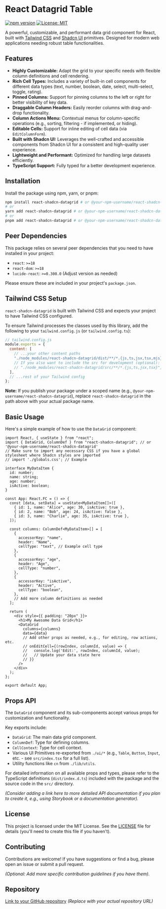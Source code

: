 # React Datagrid Table

[![npm version](https://badge.fury.io/js/react-shadcn-datagrid.svg)](https://badge.fury.io/js/react-shadcn-datagrid)
[![License: MIT](https://img.shields.io/badge/License-MIT-yellow.svg)](https://opensource.org/licenses/MIT)

A powerful, customizable, and performant data grid component for React, built with [Tailwind CSS](https://tailwindcss.com/) and [Shadcn UI](https://ui.shadcn.com/) primitives. Designed for modern web applications needing robust table functionalities.

## Features

- **Highly Customizable:** Adapt the grid to your specific needs with flexible column definitions and cell rendering.
- **Rich Cell Types:** Includes a variety of built-in cell components for different data types (text, number, boolean, date, select, multi-select, toggle, rating).
- **Pinned Columns:** Support for pinning columns to the left or right for better visibility of key data.
- **Draggable Column Headers:** Easily reorder columns with drag-and-drop functionality.
- **Column Actions Menu:** Contextual menus for column-specific operations (e.g., sorting, filtering - if implemented, or hiding).
- **Editable Cells:** Support for inline editing of cell data (via `EditColumnForm`).
- **Built with Shadcn UI:** Leverages the well-crafted and accessible components from Shadcn UI for a consistent and high-quality user experience.
- **Lightweight and Performant:** Optimized for handling large datasets efficiently.
- **TypeScript Support:** Fully typed for a better development experience.

## Installation

Install the package using npm, yarn, or pnpm:

```bash
npm install react-shadcn-datagrid # or @your-npm-username/react-shadcn-datagrid
# or
yarn add react-shadcn-datagrid # or @your-npm-username/react-shadcn-datagrid
# or
pnpm add react-shadcn-datagrid # or @your-npm-username/react-shadcn-datagrid
```

## Peer Dependencies

This package relies on several peer dependencies that you need to have installed in your project:

- `react`: `>=18`
- `react-dom`: `>=18`
- `lucide-react`: `>=0.300.0` (Adjust version as needed)

Please ensure these are included in your project's `package.json`.

## Tailwind CSS Setup

`react-shadcn-datagrid` is built with Tailwind CSS and expects your project to have Tailwind CSS configured.

To ensure Tailwind processes the classes used by this library, add the following to your `tailwind.config.js` (or `tailwind.config.ts`):

```javascript
// tailwind.config.js
module.exports = {
  content: [
    // ...your other content paths
    "./node_modules/react-shadcn-datagrid/dist/**/*.{js,ts,jsx,tsx,mjs}",
    // If you also want to include the src for development (optional):
    // "./node_modules/react-shadcn-datagrid/src/**/*.{js,ts,jsx,tsx}",
  ],
  // ...rest of your Tailwind config
};
```

**Note:** If you publish your package under a scoped name (e.g., `@your-npm-username/react-shadcn-datagrid`), replace `react-shadcn-datagrid` in the path above with your actual package name.

## Basic Usage

Here's a simple example of how to use the `DataGrid` component:

```tsx
import React, { useState } from "react";
import { DataGrid, ColumnDef } from "react-shadcn-datagrid"; // or '@your-npm-username/react-shadcn-datagrid'
// Make sure to import any necessary CSS if you have a global stylesheet where Shadcn styles are imported
// import './globals.css'; // Example

interface MyDataItem {
  id: number;
  name: string;
  age: number;
  isActive: boolean;
}

const App: React.FC = () => {
  const [data, setData] = useState<MyDataItem[]>([
    { id: 1, name: "Alice", age: 30, isActive: true },
    { id: 2, name: "Bob", age: 24, isActive: false },
    { id: 3, name: "Charlie", age: 35, isActive: true },
  ]);

  const columns: ColumnDef<MyDataItem>[] = [
    {
      accessorKey: "name",
      header: "Name",
      cellType: "text", // Example cell type
    },
    {
      accessorKey: "age",
      header: "Age",
      cellType: "number",
    },
    {
      accessorKey: "isActive",
      header: "Active",
      cellType: "boolean",
    },
    // Add more column definitions as needed
  ];

  return (
    <div style={{ padding: "20px" }}>
      <h1>My Awesome Data Grid</h1>
      <DataGrid
        columns={columns}
        data={data}
        // Add other props as needed, e.g., for editing, row actions, etc.
        // onEditCell={(rowIndex, columnId, value) => {
        //   console.log('Edit:', rowIndex, columnId, value);
        //   // Update your data state here
        // }}
      />
    </div>
  );
};

export default App;
```

## Props API

The `DataGrid` component and its sub-components accept various props for customization and functionality.

Key exports include:

- `DataGrid`: The main data grid component.
- `ColumnDef`: Type for defining columns.
- `CellContext`: Type for cell context.
- Various UI Primitives re-exported from `./ui/*` (e.g., `Table`, `Button`, `Input`, etc. - see `src/index.tsx` for a full list).
- Utility functions like `cn` from `./lib/utils`.

For detailed information on all available props and types, please refer to the TypeScript definitions (`dist/index.d.ts`) included with the package and the source code in the `src/` directory.

_(Consider adding a link here to more detailed API documentation if you plan to create it, e.g., using Storybook or a documentation generator)._

## License

This project is licensed under the MIT License. See the [LICENSE](LICENSE.md) file for details (you'll need to create this file if you haven't).

## Contributing

Contributions are welcome! If you have suggestions or find a bug, please open an issue or submit a pull request.

_(Optional: Add more specific contribution guidelines if you have them)._

## Repository

[Link to your GitHub repository](https://github.com/your-username/your-repo-url) _(Replace with your actual repository URL)_
